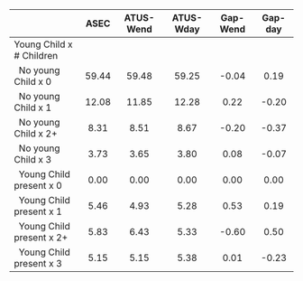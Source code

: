 
|                      |         ASEC |    ATUS-Wend |    ATUS-Wday |     Gap-Wend |      Gap-day |
| -------------------- | :----------: | :----------: | :----------: | :----------: | :----------: |
| Young Child x # Children |              |              |              |              |              |
| &nbsp;&nbsp;No young Child x 0 |        59.44 |        59.48 |        59.25 |        -0.04 |         0.19 |
| &nbsp;&nbsp;No young Child x 1 |        12.08 |        11.85 |        12.28 |         0.22 |        -0.20 |
| &nbsp;&nbsp;No young Child x 2+ |         8.31 |         8.51 |         8.67 |        -0.20 |        -0.37 |
| &nbsp;&nbsp;No young Child x 3 |         3.73 |         3.65 |         3.80 |         0.08 |        -0.07 |
| &nbsp;&nbsp;Young Child present x 0 |         0.00 |         0.00 |         0.00 |         0.00 |         0.00 |
| &nbsp;&nbsp;Young Child present x 1 |         5.46 |         4.93 |         5.28 |         0.53 |         0.19 |
| &nbsp;&nbsp;Young Child present x 2+ |         5.83 |         6.43 |         5.33 |        -0.60 |         0.50 |
| &nbsp;&nbsp;Young Child present x 3 |         5.15 |         5.15 |         5.38 |         0.01 |        -0.23 |

